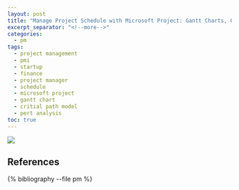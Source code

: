 ```yaml
---
layout: post
title: "Manage Project Schedule with Microsoft Project: Gantt Charts, Critical Path Model and PERT analysis"
excerpt_separator: "<!--more-->"
categories:
  - pm
tags:
  - project management
  - pmi
  - startup
  - finance
  - project manager
  - schedule
  - microsoft project
  - gantt chart
  - critial path model
  - pert analysis
toc: true
---
```

![](/assets/img/msp4.png)

<!--more-->


## References

{% bibliography --file pm %}